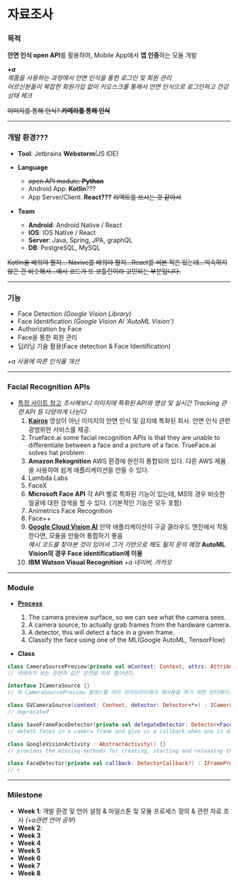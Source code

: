 # 자료조사

### 목적
**안면 인식 open API**를 활용하여, Mobile App에서 **앱 인증**하는 모듈 개발

***+a** <br>제품을 사용하는 과정에서 안면 인식을 통한 로그인 및 회원 관리<br>어르신분들이 복잡한 회원가입 없이 키오스크를 통해서 안면 인식으로 로그인하고 건강 상태 체크*

~~이미지를 통해 인식? **카메라를 통해 인식**~~

---

### 개발 환경???
  - **Tool**: Jetbrains **Webstorm**(JS IDE)
  - **Language**
    - ~~open API module: **Python**~~
    - Android App: **Kotlin**???
    - App Server/Client: **React???** ~~리액트를 쓰시는 것 같아서~~
    
  - **Team**
    - **Android**: Android Native / React
    - **IOS**: IOS Native / React
    - **Server**: Java, Spring, JPA, graphQL
    - **DB**: PostgreSQL, MySQL

~~Kotlin을 배워야 할지... Navive를 배워야 할지...React를 써본 적은 있는데...익숙하지 않은 건 비슷해서...예시 코드가 또 코틀린이라 고민되는 부분입니다.~~

---

### 기능
  - Face Detection *(Google Vision Library)*
  - Face Identification *(Google Vision AI 'AutoML Vision')*
  - Authorization by Face
  - Face을 통한 회원 관리
  - 딥러닝 기술 활용(Face detection & Face Identification)
  
  *+a 사용에 따른 인식율 개선*

---

### Facial Recognition APIs
- [특정 사이트 참고](https://blog.rapidapi.com/top-facial-recognition-apis/)
  *조사해보니 이미지에 특화된 API와 영상 및 실시간 Tracking 관련 API 등 다양하게 나뉜다*
  1. **[Kairos](https://www.kairos.com/)**
    영상이 아닌 이미지의 안면 인식 및 감지에 특화된 회사. 안면 인식 관련 광범위한 서비스를 제공.
  2. Trueface.ai
    some facial recognition APIs is that they are unable to differentiate between a face and a picture of a face. TrueFace.ai solves hat problem
  3. **Amazon Rekognition**
    AWS 환경에 완전히 통합되어 있다. 다른 AWS 제품을 사용하여 쉽게 애플리케이션을 만들 수 있다.
  4. Lambda Labs
  5. FaceX
  6. **Microsoft Face API**
    각 API 별로 특화된 기능이 있는데, MS의 경우 비슷한 얼굴에 대한 검색을 할 수 있다. (기본적인 기능은 모두 포함)
  7. Animetrics Face Recognition
  8. Face++
  9. **[Google Cloud Vision AI](https://cloud.google.com/vision/automl/docs/)**
    만약 애플리케이션이 구글 클라우드 엔진에서 작동한다면, 모듈을 만들어 통합하기 좋음<br>
    *예시 코드를 찾아본 것이 있어서 그거 기반으로 해도 될지 문의 예정*
    **AutoML Vision의 경우 Face identification에 이용**
  10. **IBM Watson Visual Recognition**
  *+a 네이버, 카카오* 
 
---

### Module
  - **[Process](https://github.com/apkelly/devnibbles_facial_recognition_with_android)**
    1. The camera preview surface, so we can see what the camera sees.
    2. A camera source, to actually grab frames from the hardware camera.
    3. A detector, this will detect a face in a given frame.
    4. Classify the face using one of the ML(Google AutoML, TensorFlow)
  
  - **Class**
```kotlin
class CameraSourcePreview(private val mContext: Context, attrs: AttributeSet) : ViewGroup(mContext, attrs){}
// 카메라가 보는 장면과 같은 장면을 따로 뽑아낸다.

interface ICameraSource {}
// 위 CameraSourcePreview 클래스를 여러 라이브러리에서 재사용을 하기 위한 인터페이스

class GVCameraSource(context: Context, detector: Detector<*>) : ICameraSource {}
// deprecated

class SaveFrameFaceDetector(private val delegateDetector: Detector<Face>) : Detector<Face>() {}
// detect faces in a camera frame and give us a callback when one is detected.

class GoogleVisionActivity : AbstractActivity() {}
// provides the missing methods for creating, starting and releasing the camera source. And also creates the face tracker to be used by the camera source to detect faces

class FaceDetector(private val callback: DetectorCallback?) : IFrameProcessor {}
// +
```

---

### Milestone
- **Week 1**: 개발 환경 및 언어 설정 & 마일스톤 및 모듈 프로세스 정의 & 관련 자료 조사 *(+a관련 언어 공부)*
- **Week 2**: 
- **Week 3**
- **Week 4**
- **Week 5**
- **Week 6**
- **Week 7**
- **Week 8**

